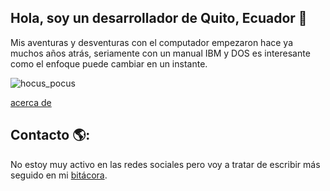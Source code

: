 ## Hola, soy un desarrollador de Quito, Ecuador  👋 
Mis aventuras y desventuras con el computador empezaron hace ya muchos años atrás, seriamente con un manual IBM y DOS es interesante como el enfoque puede cambiar en un instante.

![hocus_pocus](https://www.playdosgames.com/assets/screenshots/hocus-pocus_3.png)

[acerca de](https://pableins.com/acerca-de/)

## Contacto 🌎:
No estoy muy activo en las redes sociales pero voy a tratar de escribir más seguido en mi [bitácora](https://pableins.com/).
